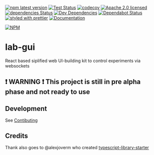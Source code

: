 [![npm latest version](https://img.shields.io/npm/v/lab-gui.svg)](https://www.npmjs.com/package/lab-gui)
[![Test Status](https://github.com/MicroControlLab/lab-gui/workflows/Tests/badge.svg)](https://github.com/MicroControlLab/lab-gui/actions)
[![codecov](https://codecov.io/gh/MicroControlLab/lab-gui/branch/master/graph/badge.svg)](https://codecov.io/gh/MicroControlLab/lab-gui)
[![Apache 2.0 licensed](https://img.shields.io/hexpm/l/plug.svg)](https://raw.githubusercontent.com/MicroControlLab/lab-gui/master/LICENSE)
[![dependencies Status](https://david-dm.org/MicroControlLab/lab-gui/status.svg)](https://david-dm.org/MicroControlLab/lab-gui)
[![Dev Dependencies](https://david-dm.org/MicroControlLab/lab-gui/dev-status.svg)](https://david-dm.org/MicroControlLab/lab-gui?type=dev)
[![Dependabot Status](https://api.dependabot.com/badges/status?host=github&repo=MicroControlLab/lab-gui)](https://dependabot.com)
[![styled with prettier](https://img.shields.io/badge/styled_with-prettier-ff69b4.svg)](https://github.com/prettier/prettier)
[![Documentation](https://img.shields.io/badge/docs-gh--pages-brightgreen.svg)](https://microcontrollab.github.io/lab-gui/index.html)

[![NPM](https://nodei.co/npm/lab-gui.png)](https://npmjs.org/package/lab-gui)

# lab-gui

React based siplified web UI-building kit to control experiments via websockets

## :exclamation: WARNING :exclamation: This project is still in pre alpha phase and not ready to use

## Development

See [Contibuting](https://github.com/MicroControlLab/lab-gui/blob/master/CONTRIBUTING.md)

## Credits

Thank also goes to @alexjoverm who created [typescript-library-starter](https://github.com/alexjoverm/typescript-library-starter)
